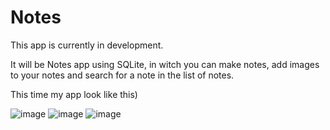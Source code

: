 # Notes
This app is currently in development.

It will be Notes app using SQLite, in witch you can make notes, add images to your notes and search for a note in the list of notes.

This time my app look like this)

![image](https://user-images.githubusercontent.com/102251036/169663820-b647aa01-847c-4613-8984-e4614d83b8e8.png)
![image](https://user-images.githubusercontent.com/102251036/169663825-bab344df-e3e1-4ef8-9ea4-6b723d056eb6.png)
![image](https://user-images.githubusercontent.com/102251036/169663831-f7dd0342-1658-40fa-8d7a-725103a195e4.png)
